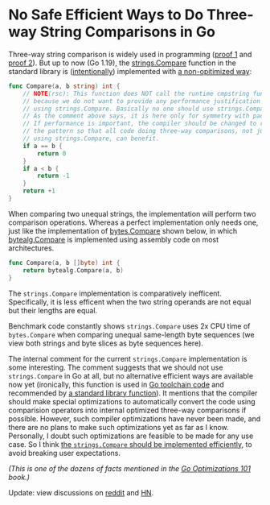 
# No Safe Efficient Ways to Do Three-way String Comparisons in Go

Three-way string comparison is widely used in programming ([proof 1] and [proof 2]).
But up to now (Go 1.19), the [strings.Compare] function in the standard library
is ([intentionally]) implemented with [a non-opitimized way]:

[proof 1]: https://sourcegraph.com/search?q=context:global+switch+strings.Compare+lang:Go+&patternType=literal
[proof 2]: https://sourcegraph.com/search?q=context:global+strings.Compare+lang:Go&patternType=standard
[intentionally]: https://news.ycombinator.com/item?id=33353106
[a non-opitimized way]: https://go-review.googlesource.com/c/go/+/3012

```Go
func Compare(a, b string) int {
	// NOTE(rsc): This function does NOT call the runtime cmpstring function,
	// because we do not want to provide any performance justification for
	// using strings.Compare. Basically no one should use strings.Compare.
	// As the comment above says, it is here only for symmetry with package bytes.
	// If performance is important, the compiler should be changed to recognize
	// the pattern so that all code doing three-way comparisons, not just code
	// using strings.Compare, can benefit.
	if a == b {
		return 0
	}
	if a < b {
		return -1
	}
	return +1
}
```

When comparing two unequal strings, the implementation will perform two comparison operations.
Whereas a perfect implementation only needs one,
just like the implementation of [bytes.Compare] shown below,
in which [bytealg.Compare] is implemented using assembly code
on most architectures.

```Go
func Compare(a, b []byte) int {
	return bytealg.Compare(a, b)
}
```

The `strings.Compare` implementation is comparatively inefficent.
Specifically, it is less efficent when the two string operands are not equal but their lengths are equal.

[strings.Compare]: https://github.com/golang/go/blob/go1.19/src/strings/compare.go#L7-L28
[bytes.Compare]: https://github.com/golang/go/blob/go1.19/src/bytes/bytes.go#L23-L28
[bytealg.Compare]: https://github.com/golang/go/blob/go1.19/src/internal/bytealg/compare_native.go#L12

Benchmark code constantly shows `strings.Compare` uses 2x CPU time of `bytes.Compare`
when comparing unequal same-length byte sequences (we view both strings and byte slices as byte sequences here).

The internal comment for the current `strings.Compare` implementation
is some interesting. The comment suggests that we should not use
`strings.Compare` in Go at all, but no alternative efficient ways are available now yet
(ironically, this function is used in [Go toolchain code] and recommended by [a standard library function]).
It mentions that the compiler should make special optimizations to automatically
convert the code using comparision operators into internal optimized three-way comparisons if possible.
However, such compiler optimizations have never been made,
and there are no plans to make such optimizations yet as far as I know.
Personally, I doubt such optimizations are feasible to be made for any use case.
So I think [the `strings.Compare` should be implemented efficiently][issue 50167],
to avoid breaking user expectations.

[Go toolchain code]: https://github.com/golang/go/blob/go1.19/src/cmd/go/internal/modindex/read.go#L822
[a standard library function]: https://github.com/golang/go/blob/go1.19/src/sort/search.go#L88-L99
[issue 50167]: https://github.com/golang/go/issues/50167

_(This is one of the dozens of facts mentioned in the [Go Optimizations 101] book.)_

[Go Optimizations 101]: https://go101.org/optimizations/101.html

Update: view discussions on [reddit] and [HN].

[reddit]: https://old.reddit.com/r/programming/comments/ycz0va/no_safe_efficient_ways_to_do_threeway_string/
[HN]: https://news.ycombinator.com/item?id=33316402





